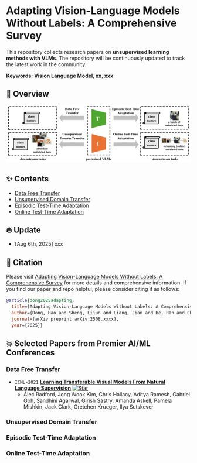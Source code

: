 # Adapting Vision-Language Models Without Labels: A Comprehensive Survey

This repository collects research papers on **unsupervised learning methods with VLMs**. The repository will be continuously updated to track the latest work in the community. 

**Keywords: Vision Language Model, xx, xxx**

## :page_with_curl: Overview
![avatar](task-taxonomy-fig.png)

## :sparkles: Contents
- [Data Free Transfer](cat/data_free_transfer.md)
- [Unsupervised Domain Transfer](cat/unsupervised_domain_transfer.md)
- [Episodic Test-Time Adaptation](cat/episodic_test_time_adaptation.md)
- [Online Test-Time Adaptation](cat/online_test_time_adaptation.md)

## :fire: Update
- [Aug 6th, 2025] xxx

## 🤝 Citation
Please visit [Adapting Vision-Language Models Without Labels: A Comprehensive Survey](link) for more details and comprehensive information. If you find our paper and repo helpful, please consider citing it as follows:

```BibTeX
@article{dong2025adapting,
  title={Adapting Vision-Language Models Without Labels: A Comprehensive Survey}, 
  author={Dong, Hao and Sheng, Lijun and Liang, Jian and He, Ran and Chatzi, Eleni and Fink, Olga},
  journal={arXiv preprint arXiv:2508.xxxx}, 
  year={2025}}
```

## :collision: Selected Papers from Premier AI/ML Conferences

### Data Free Transfer
* `ICML-2021` **[Learning Transferable Visual Models From Natural Language Supervision](https://proceedings.mlr.press/v139/radford21a/radford21a.pdf)** [![Star](https://img.shields.io/github/stars/openai/CLIP.svg?style=social&label=Star)](https://github.com/openai/CLIP)
    * Alec Radford, Jong Wook Kim, Chris Hallacy, Aditya Ramesh, Gabriel Goh, Sandhini Agarwal, Girish Sastry, Amanda Askell, Pamela Mishkin, Jack Clark, Gretchen Krueger, Ilya Sutskever

### Unsupervised Domain Transfer

### Episodic Test-Time Adaptation

### Online Test-Time Adaptation